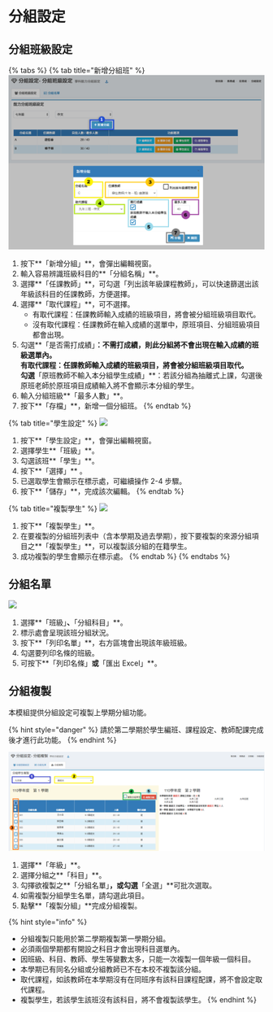 # 分組設定

## 分組班級設定

{% tabs %}
{% tab title="新增分組班" %}
![](<../.gitbook/assets/elective-set1 (1).png>)

1. 按下**「新增分組」**，會彈出編輯視窗。
2. 輸入容易辨識班級科目的**「分組名稱」**。
3. 選擇**「任課教師」**，可勾選「列出該年級課程教師」，可以快速篩選出該年級該科目的任課教師，方便選擇。
4. 選擇**「取代課程」**，可不選擇。
   * 有取代課程：任課教師輸入成績的班級項目，將會被分組班級項目取代。
   * 沒有取代課程：任課教師在輸入成績的選單中，原班項目、分組班級項目都會出現。
5. 勾選**「是否需打成績」**：不需打成績，則此分組將不會出現在輸入成績的班級選單內。\
   有取代課程：任課教師輸入成績的班級項目，將會被分組班級項目取代。\
   勾選**「原班教師不輸入本分組學生成績」**：若該分組為抽離式上課，勾選後原班老師於原班項目成績輸入將不會顯示本分組的學生。
6. 輸入分組班級**「最多人數」**。
7. 按下**「存檔」**，新增一個分組班。
{% endtab %}

{% tab title="學生設定" %}
![](../.gitbook/assets/elective-set2.png)

1. 按下**「學生設定」**，會彈出編輯視窗。
2. 選擇學生**「班級」**。
3. 勾選該班**「學生」**。
4. 按下**「選擇」**
   。
5. 已選取學生會顯示在標示處，可繼續操作 2-4 步驟。
6. 按下**「儲存」**，完成該次編輯。
{% endtab %}

{% tab title="複製學生" %}
![](../.gitbook/assets/elective-set3.png)

1. 按下**「複製學生」**。
2. 在要複製的分組班列表中（含本學期及過去學期），按下要複製的來源分組項目之**「複製學生」**，可以複製該分組的在籍學生。
3. 成功複製的學生會顯示在標示處。
{% endtab %}
{% endtabs %}

## 分組名單

![](../.gitbook/assets/elec-stud-list.png)

1. 選擇**「班級」**、**「分組科目」**。
2. 標示處會呈現該班分組狀況。
3. 按下**「列印名單」**，右方區塊會出現該年級班級。
4. 勾選要列印名條的班級。
5. 可按下**「列印名條」**或**「匯出 Excel」**。

## 分組複製

本模組提供分組設定可複製上學期分組功能。

{% hint style="danger" %}
請於第二學期於學生編班、課程設定、教師配課完成後才進行此功能。
{% endhint %}

![分組複製只能用於第二學期複製第一學期分組](../.gitbook/assets/elective-copy.png)

1. 選擇**「年級」**。
2. 選擇分組之**「科目」**。
3. 勾擇欲複製之**「分組名單」**，或勾選**「全選」**可批次選取。
4. 如需複製分組學生名單，請勾選此項目。
5. 點擊**「複製分組」**完成分組複製。

{% hint style="info" %}
* 分組複製只能用於第二學期複製第一學期分組。
* 必須兩個學期都有開設之科目才會出現科目選單內。
* 因班級、科目、教師、學生等變數太多，只能一次複製一個年級一個科目。
* 本學期已有同名分組或分組教師已不在本校不複製該分組。
* 取代課程，如該教師在本學期沒有在同班序有該科目課程配課，將不會設定取代課程。
* 複製學生，若該學生該班沒有該科目，將不會複製該學生。
{% endhint %}
